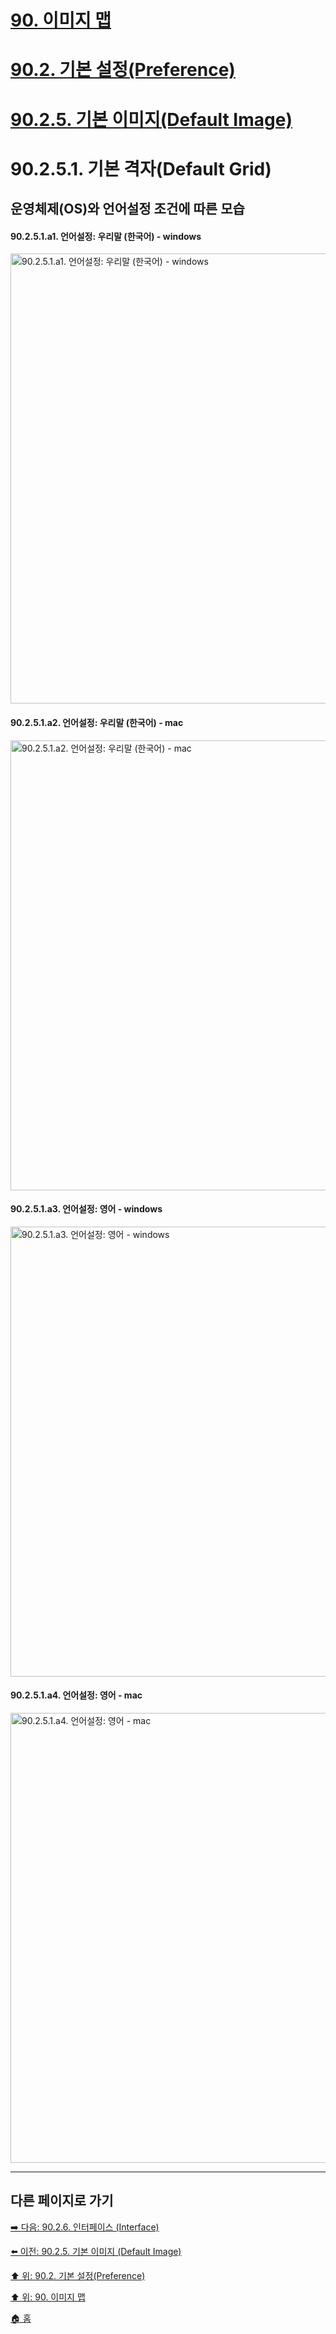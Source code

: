 # [90. 이미지 맵](./90-00-image-map.md)
# [90.2. 기본 설정(Preference)](./90-02-00-preference.md)
# [90.2.5. 기본 이미지(Default Image)](./90-02-05-default-image.md)
# 90.2.5.1. 기본 격자(Default Grid)
## 운영체제(OS)와 언어설정 조건에 따른 모습
#### 90.2.5.1.a1. 언어설정: 우리말 (한국어) - windows

<img width="720" alt="90.2.5.1.a1. 언어설정: 우리말 (한국어) - windows" src="https://github.com/wonder13662/gimp/assets/15767104/d58ba6c0-6329-411b-b8a3-94c7a8b80150">

#### 90.2.5.1.a2. 언어설정: 우리말 (한국어) - mac

<img width="720" alt="90.2.5.1.a2. 언어설정: 우리말 (한국어) - mac" src="https://github.com/wonder13662/gimp/assets/15767104/71074324-5c32-44fa-b3af-18a31bfdd50c">

#### 90.2.5.1.a3. 언어설정: 영어 - windows

<img width="720" alt="90.2.5.1.a3. 언어설정: 영어 - windows" src="https://github.com/wonder13662/gimp/assets/15767104/c380b6c5-abab-4bd2-a53f-7d611da79230">

#### 90.2.5.1.a4. 언어설정: 영어 - mac

<img width="720" alt="90.2.5.1.a4. 언어설정: 영어 - mac" src="https://github.com/wonder13662/gimp/assets/15767104/2048a81d-6915-42b2-ba9a-6762e4dba7a9">

***

## 다른 페이지로 가기

[➡️ 다음: 90.2.6. 인터페이스 (Interface)](./90-02-06-interface.md)

[⬅️ 이전: 90.2.5. 기본 이미지 (Default Image)](./90-02-05-default-image.md)

[⬆️ 위: 90.2. 기본 설정(Preference)](./90-02-00-preference.md)

[⬆️ 위: 90. 이미지 맵](./90-00-image-map.md)

[🏠 홈](./00-home.md)
